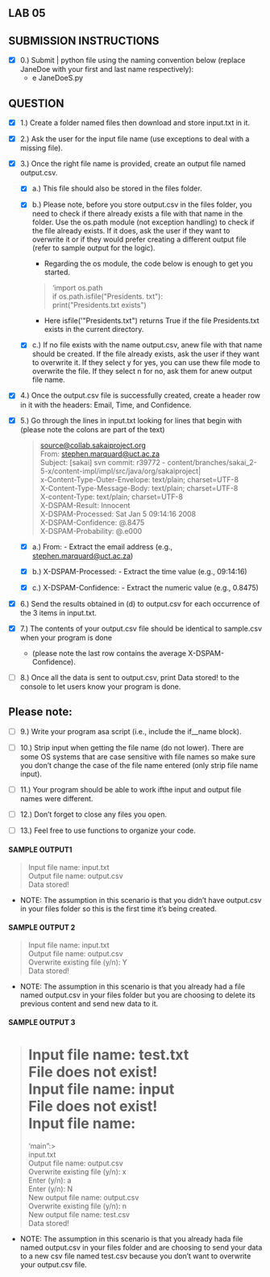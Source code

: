 ## **LAB 05**


## **SUBMISSION INSTRUCTIONS**

- [x] 0.) Submit | python file using the naming convention below (replace JaneDoe with your first and last name respectively):
	* e JaneDoeS.py
	
	
## **QUESTION**

- [x] 1.) Create a folder named files then download and store input.txt in it.

- [x] 2.) Ask the user for the input file name (use exceptions to deal with a missing file).

- [x] 3.) Once the right file name is provided, create an output file named output.csv.

  - [x] a.) This file should also be stored in the files folder.

  - [x] b.) Please note, before you store output.csv in the files folder, you need to check if there already exists a file with that name in the folder. Use the os.path module (not exception handling) to check if the file already exists. If it does, ask the user if they want to overwrite it or if they would prefer creating a different output file (refer to sample output for the logic). 
		
      * Regarding the os module, the code below is enough to get you started.
    
    > ‘import os.path  
	> if os.path.isfile("Presidents. txt"):  
	> print("Presidents.txt exists")  

	* Here isfile('"Presidents.txt") returns True if the file Presidents.txt exists in the current directory.
	
  - [x] c.) If no file exists with the name output.csv, anew file with that name should be created. If the file already exists, ask the user if they want to overwrite it. If they select y for yes, you can use thew file mode to overwrite the file. If they select n for no, ask them for anew output file name. 
	
- [x] 4.) Once the output.csv file is successfully created, create a header row in it with the headers: Email, Time, and Confidence.

- [x] 5.) Go through the lines in input.txt looking for lines that begin with (please note the  colons are part of the text)

  > source@collab.sakaiproject.org  
  > From: stephen.marquard@uct.ac.za  
  > Subject: [sakai] svn commit: r39772 - content/branches/sakai_2-5-x/content-impl/impl/src/java/org/sakaiproject|  
  > x-Content-Type-Outer-Envelope: text/plain; charset=UTF-8  
  > X-Content-Type-Message-Body: text/plain; charset=UTF-8  
  > X-content-Type: text/plain; charset=UTF-8  
  > X-DSPAM-Result: Innocent  
  > X-DSPAM-Processed: Sat Jan 5 09:14:16 2008  
  > X-DSPAM-Confidence: @.8475  
  > X-DSPAM-Probability: @.e000  
	
  - [x] a.) From: - Extract the email address (e.g., stephen.marquard@uct.ac.za)

  - [x] b.) X-DSPAM-Processed: - Extract the time value (e.g., 09:14:16)

  - [x] c.) X-DSPAM-Confidence: - Extract the numeric value (e.g., 0.8475)
	
- [x] 6.) Send the results obtained in (d) to output.csv for each occurrence of the 3 items in input.txt.

- [x] 7.) The contents of your output.csv file should be identical to sample.csv when your program is done

	* (please note the last row contains the average X-DSPAM-Confidence).

- [ ] 8.) Once all the data is sent to output.csv, print Data stored! to the console to let users know your program is done.

## Please note:

- [ ] 9.)  Write your program asa script (i.e., include the if__name block).
	
- [ ] 10.) Strip input when getting the file name (do not lower). There are some OS systems that are case sensitive with file names so make sure you don’t change the case of the file name entered (only strip file name input).

- [ ] 11.) Your program should be able to work ifthe input and output file names were different.

- [ ] 12.) Don’t forget to close any files you open.

- [ ] 13.) Feel free to use functions to organize your code.
	
	
#### SAMPLE OUTPUT1

> Input file name: input.txt  
> Output file name: output.csv  
> Data stored!  

* NOTE: The assumption in this scenario is that you didn’t have output.csv in your files
folder so this is the first time it’s being created.
	
	
#### SAMPLE OUTPUT 2

> Input file name: input.txt  
> Output file name: output.csv  
> Overwrite existing file (y/n): Y  
> Data stored!  

* NOTE: The assumption in this scenario is that you already had a file named output.csv in your files folder but you are choosing to delete its previous content and send new data to it.
	
	
#### SAMPLE OUTPUT 3

> Input file name: test.txt  
> File does not exist!  
> Input file name: input  
> File does not exist!  
> Input file name:  
> ==  
> ‘main”:>  
> input.txt  
> Output file name: output.csv  
> Overwrite existing file (y/n): x  
> Enter (y/n): a  
> Enter (y/n): N  
> New output file name: output.csv  
> Overwrite existing file (y/n): n  
> New output file name: test.csv  
> Data stored!  

* NOTE: The assumption in this scenario is that you already hada file named output.csv in your files folder and are choosing to send your data to a new csv file named test.csv because you don’t want to overwrite your output.csv file.

